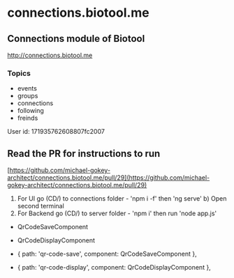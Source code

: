 # connections.biotool.me

## Connections module of Biotool

http://connections.biotool.me

### Topics
- events 
- groups 
- connections 
- following 
- freinds




User id: 171935762608807fc2007

## Read the PR for instructions to run

[https://github.com/michael-gokey-architect/connections.biotool.me/pull/29](https://github.com/michael-gokey-architect/connections.biotool.me/pull/29)

1) For UI go (CD/) to connections folder - 'npm i -f' then 'ng serve'
    b) Open second terminal
2) For Backend go (CD/) to server folder - 'npm i' then run 'node app.js'

- QrCodeSaveComponent
- QrCodeDisplayComponent

- { path: 'qr-code-save', component: QrCodeSaveComponent },
- { path: 'qr-code-display', component: QrCodeDisplayComponent },

